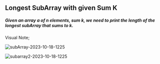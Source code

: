 ## Longest SubArray with given Sum K

#####  Given an array a of n elements, sum k, we need to print the length of the longest subArray that sums to k.

Visual Note;

![subArray-2023-10-18-1225](https://github.com/murali-1999/learning_DSA/assets/71452201/bf9081e8-2c15-4525-bcb5-fed2caa2cd4f)


![subarray2-2023-10-18-1225](https://github.com/murali-1999/learning_DSA/assets/71452201/51ce1737-a1b0-40e0-9945-4c5422192c20)